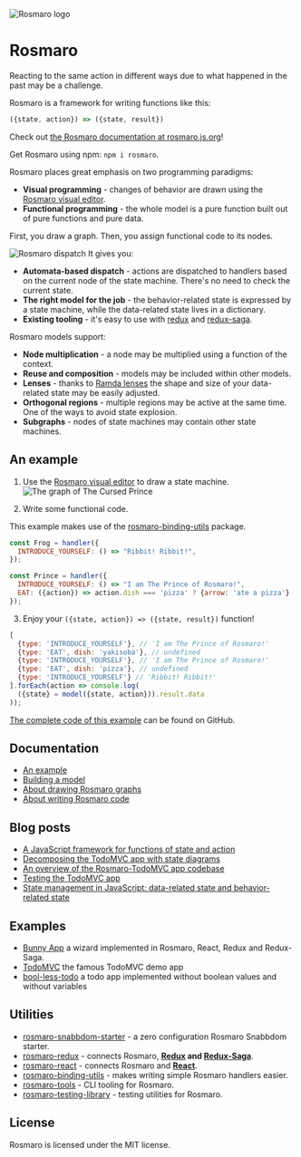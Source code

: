 ![Rosmaro logo](https://rosmaro.js.org/doc/img/logo.png)

# Rosmaro

Reacting to the same action in different ways due to what happened in the past may be a challenge.

Rosmaro is a framework for writing functions like this:
```javascript
({state, action}) => ({state, result})
```

Check out [the Rosmaro documentation at rosmaro.js.org](http://rosmaro.js.org/doc/)!

Get Rosmaro using npm: `npm i rosmaro`.

Rosmaro places great emphasis on two programming paradigms:
* **Visual programming** - changes of behavior are drawn using the [Rosmaro visual editor](https://rosmaro.js.org/editor/).
* **Functional programming** - the whole model is a pure function built out of pure functions and pure data.

First, you draw a graph. Then, you assign functional code to its nodes.

![Rosmaro dispatch](https://rosmaro.js.org/doc/img/dispatch-illustration.jpeg)
It gives you:
* **Automata-based  dispatch** - actions are dispatched to handlers based on the current node of the state machine. There's no need to check the current state.
* **The right model for the job** - the behavior-related state is expressed by a state machine, while the data-related state lives in a dictionary.
* **Existing tooling** - it's easy to use with [redux](https://redux.js.org) and [redux-saga](https://redux-saga.js.org).

Rosmaro models support:
* **Node multiplication** - a node may be multiplied using a function of the context.
* **Reuse and composition** - models may be included within other models.
* **Lenses** - thanks to [Ramda lenses](https://ramdajs.com/docs/#lens) the shape and size of your data-related state may be easily adjusted.
* **Orthogonal regions** - multiple regions may be active at the same time. One of the ways to avoid state explosion.
* **Subgraphs** - nodes of state machines may contain other state machines.

## An example

1. Use the [Rosmaro visual editor](https://rosmaro.js.org/editor/) to draw a state machine. 
![The graph of The Cursed Prince](https://rosmaro.js.org/doc/img/example-graph.png)

2. Write some functional code.

This example makes use of the [rosmaro-binding-utils](https://github.com/lukaszmakuch/rosmaro-binding-utils) package.

```javascript
const Frog = handler({
  INTRODUCE_YOURSELF: () => "Ribbit! Ribbit!",
});

const Prince = handler({
  INTRODUCE_YOURSELF: () => "I am The Prince of Rosmaro!",
  EAT: ({action}) => action.dish === 'pizza' ? {arrow: 'ate a pizza'} : undefined
});
```

3. Enjoy your `({state, action}) => ({state, result})` function!

```javascript
[
  {type: 'INTRODUCE_YOURSELF'}, // 'I am The Prince of Rosmaro!'
  {type: 'EAT', dish: 'yakisoba'}, // undefined
  {type: 'INTRODUCE_YOURSELF'}, // 'I am The Prince of Rosmaro!'
  {type: 'EAT', dish: 'pizza'}, // undefined
  {type: 'INTRODUCE_YOURSELF'} // 'Ribbit! Ribbit!'
].forEach(action => console.log(
  ({state} = model({state, action})).result.data
));
```

[The complete code of this example](https://github.com/lukaszmakuch/cursed-prince/blob/with-rosmaro-binding-utils/index.js) can be found on GitHub.

## Documentation
- [An example](https://rosmaro.js.org/doc/#an-example)
- [Building a model](https://rosmaro.js.org/doc/#building-a-model)
- [About drawing Rosmaro graphs](https://rosmaro.js.org/doc/#graphs)
- [About writing Rosmaro code](https://rosmaro.js.org/doc/#bindings)

## Blog posts
- [A JavaScript framework for functions of state and action](https://lukaszmakuch.pl/post/a-javascript-framework-for-functions-of-state-and-action)
- [Decomposing the TodoMVC app with state diagrams](https://lukaszmakuch.pl/post/decomposing-the-todomvc-app-with-state-diagrams)
- [An overview of the Rosmaro-TodoMVC app codebase](https://lukaszmakuch.pl/post/an-overview-of-the-rosmaro-todomvc-app-codebase)
- [Testing the TodoMVC app](https://lukaszmakuch.pl/post/testing-the-todomvc-app)
- [State management in JavaScript: data-related state and behavior-related state](https://lukaszmakuch.pl/post/behavior-related-state-and-data-related-state)


## Examples
- [Bunny App](https://github.com/lukaszmakuch/Rosmaro-React-example-Bunny-App) a wizard implemented in Rosmaro, React, Redux and Redux-Saga.
- [TodoMVC](https://github.com/lukaszmakuch/todomvc-rosmaro) the famous TodoMVC demo app
- [bool-less-todo](https://github.com/lukaszmakuch/bool-less-todo) a todo app implemented without boolean values and without variables

## Utilities
- [rosmaro-snabbdom-starter](https://github.com/lukaszmakuch/rosmaro-snabbdom-starter) - a zero configuration Rosmaro Snabbdom starter.
- [rosmaro-redux](https://github.com/lukaszmakuch/rosmaro-redux) - connects Rosmaro, **[Redux](https://redux.js.org) and [Redux-Saga](https://redux-saga.js.org)**.
- [rosmaro-react](https://github.com/lukaszmakuch/rosmaro-react) - connects Rosmaro and **[React](https://reactjs.org)**.
- [rosmaro-binding-utils](https://github.com/lukaszmakuch/rosmaro-binding-utils) - makes writing simple Rosmaro handlers easier.
- [rosmaro-tools](https://github.com/lukaszmakuch/rosmaro-tools) - CLI tooling for Rosmaro.
- [rosmaro-testing-library](https://github.com/lukaszmakuch/rosmaro-testing-library) - testing utilities for Rosmaro.

## License
Rosmaro is licensed under the MIT license.